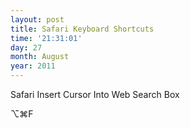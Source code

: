 ```yaml
---
layout: post
title: Safari Keyboard Shortcuts
time: '21:31:01'
day: 27
month: August
year: 2011
---
```


Safari Insert Cursor Into Web Search Box

⌥⌘F